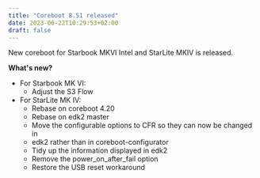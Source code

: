 ```yaml
---
title: "Coreboot 8.51 released"
date: 2023-06-22T10:29:53+02:00
draft: false
---
```


New coreboot for Starbook MKVI Intel and StarLite MKIV is released.

**What's new?**
- For Starbook MK VI:
    - Adjust the S3 Flow
- For StarLite MK IV:
    - Rebase on coreboot 4.20
    - Rebase on edk2 master
    - Move the configurable options to CFR so they can now be changed in
    - edk2 rather than in coreboot-configurator
    - Tidy up the information displayed in edk2
    - Remove the power_on_after_fail option
    - Restore the USB reset workaround



